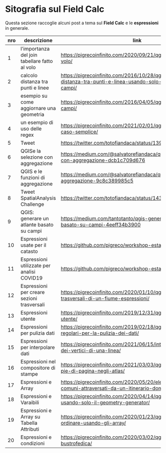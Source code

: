 # Sitografia sul Field Calc

Questa sezione raccoglie alcuni post a tema sul **Field Calc** e le **espressioni** in generale.

nro | descrizione                                    | link
----|------------------------------------------------|-----------------------------------------------------------------
1   | l'importanza del join tabellare fatto al volo  | <https://pigrecoinfinito.com/2020/09/21/qgis-join-tabellare-al-volo/>
2   | calcolo distanza tra punti e linee             | <https://pigrecoinfinito.com/2016/10/28/qgis-calcolare-distanza-tra-punti-e-linea-usando-solo-il-calcolatore-di-campi/>
3   | esempio su come aggiornare una geometria       | <https://pigrecoinfinito.com/2016/04/05/qgis-calcolatore-di-campi/>
4   | un esempio di uso delle regex                  | <https://pigrecoinfinito.com/2021/02/01/qgis-e-le-regex-un-caso-semplice/>
5   | Tweet                                          | <https://twitter.com/totofiandaca/status/1393927693855510533>
6   | QGISe la selezione con aggregazione            | <https://medium.com/@salvatorefiandaca/qgis-e-la-selezione-con-aggregazione-dcb1c709d676>
7   | QGIS e le funzioni di aggregazione             | <https://medium.com/@salvatorefiandaca/qgis-3-0-funzioni-di-aggregazione-9c8c389985c5>
8   | Tweet SpatialAnalysis Challenge                | <https://twitter.com/totofiandaca/status/1430108211068219416>
9   | QGIS: generare un atlante basato su campi      | <https://medium.com/tantotanto/qgis-generare-un-atlante-basato-su-campi-4eeff34b3900>
10  | Espressioni usate per il catasto               | <https://github.com/pigreco/workshop-estate-gis-2021>
11  | Espressioni utilizzate per analisi COVID19     | <https://github.com/pigreco/workshop-estate-gis-2020>
12  | Espressioni per creare sezioni trasversali     | <https://pigrecoinfinito.com/2020/01/10/qgis-creare-sezioni-trasversali-di-un-fiume-espressioni/>
13  | Espressioni utente                             | <https://pigrecoinfinito.com/2019/12/31/qgis-espressioni-utente/>
14  | Espressioni per pulizia dati                   | <https://pigrecoinfinito.com/2019/02/18/qgis-le-espressioni-regolari-per-la-pulizia-dei-dati/>
15  | Espressioni per interpolare dati               | <https://pigrecoinfinito.com/2021/06/15/interpolare-i-valori-m-dei-vertici-di-una-linea/>
16  | Espressioni nel compositore di stampe          | <https://pigrecoinfinito.com/2021/03/03/qgis-intestazione-e-pie-di-pagina-negli-atlas/>
17  | Espressioni e Array                            | <https://pigrecoinfinito.com/2020/05/20/elenco-ordinato-di-comuni-attraversati-da-un-itinerario-domodossola-aosta/>
18  | Espressioni e Varaibili                        | <https://pigrecoinfinito.com/2020/04/14/qgis-grafici-geoplot-usando-solo-il-geometry-generator/>
19  | Espressioni e Array su Tabella Attributi       | <https://pigrecoinfinito.com/2020/01/23/qgis-tabella-attributi-ordinare-usando-gli-array/>
20  | Espressioni e condizioni                       | <https://pigrecoinfinito.com/2020/03/02/qgis-etichettatura-bustrofedica/>